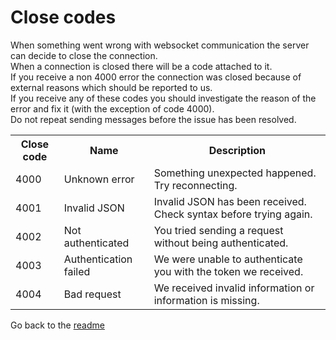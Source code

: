 # Close codes
When something went wrong with websocket communication the server can decide to close the connection.  
When a connection is closed there will be a code attached to it.  
If you receive a non 4000 error the connection was closed because of external reasons which should be reported to us.  
If you receive any of these codes you should investigate the reason of the error and fix it (with the exception of code 4000).  
Do not repeat sending messages before the issue has been resolved.

<table>
  <tr>
    <th>Close code</th>
    <th>Name</th>
    <th>Description</th>
  </tr>
  <tr>
    <td>4000</td>
    <td>Unknown error</td>
    <td>Something unexpected happened. Try reconnecting.</td>
  </tr>
  <tr>
    <td>4001</td>
    <td>Invalid JSON</td>
    <td>Invalid JSON has been received. Check syntax before trying again.</td>
  </tr>
  <tr>
    <td>4002</td>
    <td>Not authenticated</td>
    <td>You tried sending a request without being authenticated.</td>
  </tr>
  <tr>
    <td>4003</td>
    <td>Authentication failed</td>
    <td>We were unable to authenticate you with the token we received.</td>
  </tr>
  <tr>
    <td>4004</td>
    <td>Bad request</td>
    <td>We received invalid information or information is missing.</td>
  </tr>
</table>
  
Go back to the [readme](https://github.com/ProjectBubblez/documentation/blob/main/docs/websockets/README.md)